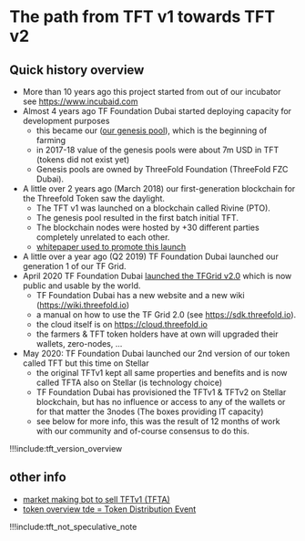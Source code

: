 # The path from TFT v1 towards TFT v2

## Quick history overview

- More than 10 years ago this project started from out of our incubator see https://www.incubaid.com
- Almost 4 years ago TF Foundation Dubai started deploying capacity for development purposes
    - this became our ([our genesis pool](genesis_pool.md)), which is the beginning of farming
    - in 2017-18 value of the genesis pools were about 7m USD in TFT (tokens did not exist yet)  
    - Genesis pools are owned by ThreeFold Foundation (ThreeFold FZC Dubai).
- A little over 2 years ago (March 2018) our first-generation blockchain for the Threefold Token saw the daylight. 
    - The TFT v1 was launched on a blockchain called Rivine (PTO).
    - The genesis pool resulted in the first batch initial TFT.
    - The blockchain nodes were hosted by +30 different parties completely unrelated to each other.
    - [whitepaper used to promote this launch](whitepaper_original)
- A little over a year ago (Q2 2019) TF Foundation Dubai launched our generation 1 of our TF Grid.
- April 2020 TF Foundation Dubai [launched the TFGrid v2.0](threefold_grid_2_0.md) which is now public and usable by the world.
    - TF Foundation Dubai has a new website and a new wiki (https://wiki.threefold.io)
    - a manual on how to use the TF Grid 2.0 (see https://sdk.threefold.io).
    - the cloud itself is on https://cloud.threefold.io
    - the farmers & TFT token holders have at own will upgraded their wallets, zero-nodes, ... 
- May 2020: TF Foundation Dubai launched our 2nd version of our token called TFT but this time on Stellar
    - the original TFTv1 kept all same properties and benefits and is now called TFTA also on Stellar (is technology choice)
    - TF Foundation Dubai has provisioned the TFTv1 & TFTv2 on Stellar blockchain, but has no influence or access to any of the wallets or for that matter the 3nodes (The boxes providing IT capacity)
    - see below for more info, this was the result of 12 months of work with our community and of-course consensus to do this.


!!!include:tft_version_overview

## other info

- [market making bot to sell TFTv1 (TFTA)](threefold_marketmaker_bot.md)
- [token overview tde = Token Distribution Event](token_overview_tde.md)


!!!include:tft_not_speculative_note
